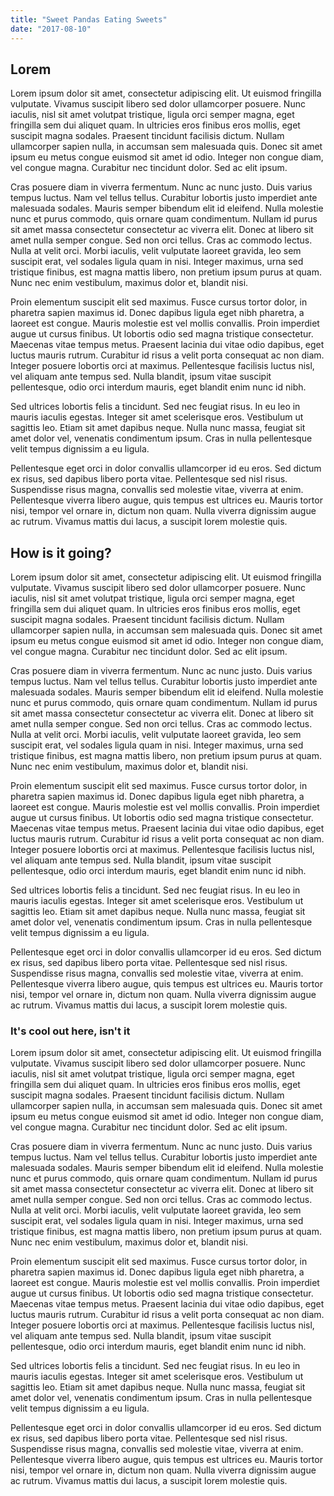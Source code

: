 ```yaml
---
title: "Sweet Pandas Eating Sweets"
date: "2017-08-10"
---
```


## Lorem
Lorem ipsum dolor sit amet, consectetur adipiscing elit. Ut euismod fringilla vulputate. Vivamus suscipit libero sed dolor ullamcorper posuere. Nunc iaculis, nisl sit amet volutpat tristique, ligula orci semper magna, eget fringilla sem dui aliquet quam. In ultricies eros finibus eros mollis, eget suscipit magna sodales. Praesent tincidunt facilisis dictum. Nullam ullamcorper sapien nulla, in accumsan sem malesuada quis. Donec sit amet ipsum eu metus congue euismod sit amet id odio. Integer non congue diam, vel congue magna. Curabitur nec tincidunt dolor. Sed ac elit ipsum.

Cras posuere diam in viverra fermentum. Nunc ac nunc justo. Duis varius tempus luctus. Nam vel tellus tellus. Curabitur lobortis justo imperdiet ante malesuada sodales. Mauris semper bibendum elit id eleifend. Nulla molestie nunc et purus commodo, quis ornare quam condimentum. Nullam id purus sit amet massa consectetur consectetur ac viverra elit. Donec at libero sit amet nulla semper congue. Sed non orci tellus. Cras ac commodo lectus. Nulla at velit orci. Morbi iaculis, velit vulputate laoreet gravida, leo sem suscipit erat, vel sodales ligula quam in nisi. Integer maximus, urna sed tristique finibus, est magna mattis libero, non pretium ipsum purus at quam. Nunc nec enim vestibulum, maximus dolor et, blandit nisi.

Proin elementum suscipit elit sed maximus. Fusce cursus tortor dolor, in pharetra sapien maximus id. Donec dapibus ligula eget nibh pharetra, a laoreet est congue. Mauris molestie est vel mollis convallis. Proin imperdiet augue ut cursus finibus. Ut lobortis odio sed magna tristique consectetur. Maecenas vitae tempus metus. Praesent lacinia dui vitae odio dapibus, eget luctus mauris rutrum. Curabitur id risus a velit porta consequat ac non diam. Integer posuere lobortis orci at maximus. Pellentesque facilisis luctus nisl, vel aliquam ante tempus sed. Nulla blandit, ipsum vitae suscipit pellentesque, odio orci interdum mauris, eget blandit enim nunc id nibh.

Sed ultrices lobortis felis a tincidunt. Sed nec feugiat risus. In eu leo in mauris iaculis egestas. Integer sit amet scelerisque eros. Vestibulum ut sagittis leo. Etiam sit amet dapibus neque. Nulla nunc massa, feugiat sit amet dolor vel, venenatis condimentum ipsum. Cras in nulla pellentesque velit tempus dignissim a eu ligula.

Pellentesque eget orci in dolor convallis ullamcorper id eu eros. Sed dictum ex risus, sed dapibus libero porta vitae. Pellentesque sed nisl risus. Suspendisse risus magna, convallis sed molestie vitae, viverra at enim. Pellentesque viverra libero augue, quis tempus est ultrices eu. Mauris tortor nisi, tempor vel ornare in, dictum non quam. Nulla viverra dignissim augue ac rutrum. Vivamus mattis dui lacus, a suscipit lorem molestie quis.

## How is it going?
Lorem ipsum dolor sit amet, consectetur adipiscing elit. Ut euismod fringilla vulputate. Vivamus suscipit libero sed dolor ullamcorper posuere. Nunc iaculis, nisl sit amet volutpat tristique, ligula orci semper magna, eget fringilla sem dui aliquet quam. In ultricies eros finibus eros mollis, eget suscipit magna sodales. Praesent tincidunt facilisis dictum. Nullam ullamcorper sapien nulla, in accumsan sem malesuada quis. Donec sit amet ipsum eu metus congue euismod sit amet id odio. Integer non congue diam, vel congue magna. Curabitur nec tincidunt dolor. Sed ac elit ipsum.

Cras posuere diam in viverra fermentum. Nunc ac nunc justo. Duis varius tempus luctus. Nam vel tellus tellus. Curabitur lobortis justo imperdiet ante malesuada sodales. Mauris semper bibendum elit id eleifend. Nulla molestie nunc et purus commodo, quis ornare quam condimentum. Nullam id purus sit amet massa consectetur consectetur ac viverra elit. Donec at libero sit amet nulla semper congue. Sed non orci tellus. Cras ac commodo lectus. Nulla at velit orci. Morbi iaculis, velit vulputate laoreet gravida, leo sem suscipit erat, vel sodales ligula quam in nisi. Integer maximus, urna sed tristique finibus, est magna mattis libero, non pretium ipsum purus at quam. Nunc nec enim vestibulum, maximus dolor et, blandit nisi.

Proin elementum suscipit elit sed maximus. Fusce cursus tortor dolor, in pharetra sapien maximus id. Donec dapibus ligula eget nibh pharetra, a laoreet est congue. Mauris molestie est vel mollis convallis. Proin imperdiet augue ut cursus finibus. Ut lobortis odio sed magna tristique consectetur. Maecenas vitae tempus metus. Praesent lacinia dui vitae odio dapibus, eget luctus mauris rutrum. Curabitur id risus a velit porta consequat ac non diam. Integer posuere lobortis orci at maximus. Pellentesque facilisis luctus nisl, vel aliquam ante tempus sed. Nulla blandit, ipsum vitae suscipit pellentesque, odio orci interdum mauris, eget blandit enim nunc id nibh.

Sed ultrices lobortis felis a tincidunt. Sed nec feugiat risus. In eu leo in mauris iaculis egestas. Integer sit amet scelerisque eros. Vestibulum ut sagittis leo. Etiam sit amet dapibus neque. Nulla nunc massa, feugiat sit amet dolor vel, venenatis condimentum ipsum. Cras in nulla pellentesque velit tempus dignissim a eu ligula.

Pellentesque eget orci in dolor convallis ullamcorper id eu eros. Sed dictum ex risus, sed dapibus libero porta vitae. Pellentesque sed nisl risus. Suspendisse risus magna, convallis sed molestie vitae, viverra at enim. Pellentesque viverra libero augue, quis tempus est ultrices eu. Mauris tortor nisi, tempor vel ornare in, dictum non quam. Nulla viverra dignissim augue ac rutrum. Vivamus mattis dui lacus, a suscipit lorem molestie quis.

### It's cool out here, isn't it
Lorem ipsum dolor sit amet, consectetur adipiscing elit. Ut euismod fringilla vulputate. Vivamus suscipit libero sed dolor ullamcorper posuere. Nunc iaculis, nisl sit amet volutpat tristique, ligula orci semper magna, eget fringilla sem dui aliquet quam. In ultricies eros finibus eros mollis, eget suscipit magna sodales. Praesent tincidunt facilisis dictum. Nullam ullamcorper sapien nulla, in accumsan sem malesuada quis. Donec sit amet ipsum eu metus congue euismod sit amet id odio. Integer non congue diam, vel congue magna. Curabitur nec tincidunt dolor. Sed ac elit ipsum.

Cras posuere diam in viverra fermentum. Nunc ac nunc justo. Duis varius tempus luctus. Nam vel tellus tellus. Curabitur lobortis justo imperdiet ante malesuada sodales. Mauris semper bibendum elit id eleifend. Nulla molestie nunc et purus commodo, quis ornare quam condimentum. Nullam id purus sit amet massa consectetur consectetur ac viverra elit. Donec at libero sit amet nulla semper congue. Sed non orci tellus. Cras ac commodo lectus. Nulla at velit orci. Morbi iaculis, velit vulputate laoreet gravida, leo sem suscipit erat, vel sodales ligula quam in nisi. Integer maximus, urna sed tristique finibus, est magna mattis libero, non pretium ipsum purus at quam. Nunc nec enim vestibulum, maximus dolor et, blandit nisi.

Proin elementum suscipit elit sed maximus. Fusce cursus tortor dolor, in pharetra sapien maximus id. Donec dapibus ligula eget nibh pharetra, a laoreet est congue. Mauris molestie est vel mollis convallis. Proin imperdiet augue ut cursus finibus. Ut lobortis odio sed magna tristique consectetur. Maecenas vitae tempus metus. Praesent lacinia dui vitae odio dapibus, eget luctus mauris rutrum. Curabitur id risus a velit porta consequat ac non diam. Integer posuere lobortis orci at maximus. Pellentesque facilisis luctus nisl, vel aliquam ante tempus sed. Nulla blandit, ipsum vitae suscipit pellentesque, odio orci interdum mauris, eget blandit enim nunc id nibh.

Sed ultrices lobortis felis a tincidunt. Sed nec feugiat risus. In eu leo in mauris iaculis egestas. Integer sit amet scelerisque eros. Vestibulum ut sagittis leo. Etiam sit amet dapibus neque. Nulla nunc massa, feugiat sit amet dolor vel, venenatis condimentum ipsum. Cras in nulla pellentesque velit tempus dignissim a eu ligula.

Pellentesque eget orci in dolor convallis ullamcorper id eu eros. Sed dictum ex risus, sed dapibus libero porta vitae. Pellentesque sed nisl risus. Suspendisse risus magna, convallis sed molestie vitae, viverra at enim. Pellentesque viverra libero augue, quis tempus est ultrices eu. Mauris tortor nisi, tempor vel ornare in, dictum non quam. Nulla viverra dignissim augue ac rutrum. Vivamus mattis dui lacus, a suscipit lorem molestie quis.